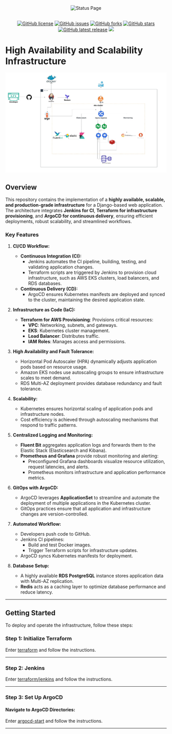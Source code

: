 <div align="center">
    <img alt="Status Page" src="https://cdn.herrtxbias.net/status-page/logo_gray/logo_small.png"></a>
</div>
<br />
<p align="center">
    <a href="https://github.com/Status-Page/Status-Page"><img alt="GitHub license" src="https://img.shields.io/github/license/Status-Page/Status-Page"></a>
    <a href="https://github.com/Status-Page/Status-Page/issues"><img alt="GitHub issues" src="https://img.shields.io/github/issues/Status-Page/Status-Page"></a>
    <a href="https://github.com/Status-Page/Status-Page/network"><img alt="GitHub forks" src="https://img.shields.io/github/forks/Status-Page/Status-Page"></a>
    <a href="https://github.com/Status-Page/Status-Page/stargazers"><img alt="GitHub stars" src="https://img.shields.io/github/stars/Status-Page/Status-Page"></a>
    <a href="https://github.com/Status-Page/Status-Page/releases"><img alt="GitHub latest release" src="https://img.shields.io/github/release/Status-Page/Status-Page"></a>
    <a href="https://www.codacy.com/gh/Status-Page/Status-Page/dashboard?utm_source=github.com&amp;utm_medium=referral&amp;utm_content=Status-Page/Status-Page&amp;utm_campaign=Badge_Grade"><img src="https://app.codacy.com/project/badge/Grade/250b53ad99ca432cbac8d761a975b34d"/></a>
</p>

# High Availability and Scalability Infrastructure

![Alt text](./Architecture%20-%20FlowChart/Application%20Architecture.png)

## Overview

This repository contains the implementation of a **highly available, scalable, and production-grade infrastructure** for a Django-based web application. The architecture integrates **Jenkins for CI**, **Terraform for infrastructure provisioning**, and **ArgoCD for continuous delivery**, ensuring efficient deployments, robust scalability, and streamlined workflows.

### Key Features

1. **CI/CD Workflow:**

   - **Continuous Integration (CI):**
     - Jenkins automates the CI pipeline, building, testing, and validating application changes.
     - Terraform scripts are triggered by Jenkins to provision cloud infrastructure, such as AWS EKS clusters, load balancers, and RDS databases.
   - **Continuous Delivery (CD):**
     - ArgoCD ensures Kubernetes manifests are deployed and synced to the cluster, maintaining the desired application state.

2. **Infrastructure as Code (IaC):**

   - **Terraform for AWS Provisioning**:
     Provisions critical resources:
     - **VPC**: Networking, subnets, and gateways.
     - **EKS**: Kubernetes cluster management.
     - **Load Balancer**: Distributes traffic.
     - **IAM Roles**: Manages access and permissions.

3. **High Availability and Fault Tolerance:**

   - Horizontal Pod Autoscaler (HPA) dynamically adjusts application pods based on resource usage.
   - Amazon EKS nodes use autoscaling groups to ensure infrastructure scales to meet demand.
   - RDS Multi-AZ deployment provides database redundancy and fault tolerance.

4. **Scalability:**

   - Kubernetes ensures horizontal scaling of application pods and infrastructure nodes.
   - Cost efficiency is achieved through autoscaling mechanisms that respond to traffic patterns.

5. **Centralized Logging and Monitoring:**

   - **Fluent Bit** aggregates application logs and forwards them to the Elastic Stack (Elasticsearch and Kibana).
   - **Prometheus and Grafana** provide robust monitoring and alerting:
     - Preconfigured Grafana dashboards visualize resource utilization, request latencies, and alerts.
     - Prometheus monitors infrastructure and application performance metrics.

6. **GitOps with ArgoCD:**

   - ArgoCD leverages **ApplicationSet** to streamline and automate the deployment of multiple applications in the Kubernetes cluster.
   - GitOps practices ensure that all application and infrastructure changes are version-controlled.

7. **Automated Workflow:**

   - Developers push code to GitHub.
   - Jenkins CI pipelines:
     - Build and test Docker images.
     - Trigger Terraform scripts for infrastructure updates.
   - ArgoCD syncs Kubernetes manifests for deployment.

8. **Database Setup:**
   - A highly available **RDS PostgreSQL** instance stores application data with Multi-AZ replication.
   - **Redis** acts as a caching layer to optimize database performance and reduce latency.

---

## Getting Started

To deploy and operate the infrastructure, follow these steps:

### Step 1: Initialize Terraform

Enter [terraform](Terraform) and follow the instructions.

---

### Step 2: Jenkins

Enter [terraform/jenkins](TerraformJenkins) and follow the instructions.

---

### Step 3: Set Up ArgoCD

#### Navigate to **ArgoCD Directories**:

Enter [argocd-start](argocd-start) and follow the instructions.

---
